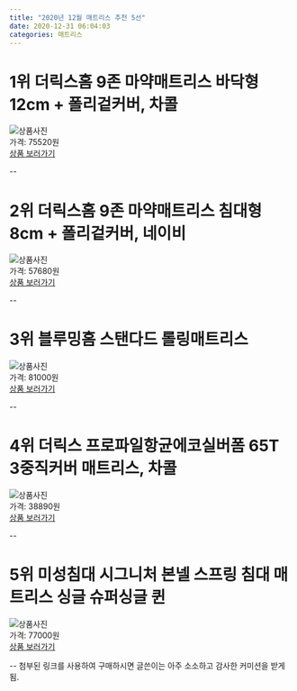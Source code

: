 ```yaml
---
title: "2020년 12월 매트리스 추천 5선"
date: 2020-12-31 06:04:03
categories: 매트리스
---
```



# 1위 더릭스홈 9존 마약매트리스 바닥형 12cm + 폴리겉커버, 차콜
![상품사진](https://static.coupangcdn.com/image/retail/images/17999941661351-5baa7408-8bb7-459c-a383-b835cf9311e8.jpg)  
가격: 75520원  
[상품 보러가기](https://link.coupang.com/re/AFFSDP?lptag=AF8330091&pageKey=1441220273&itemId=2485135911&vendorItemId=70478395199&traceid=V0-153-a5bd810fb48d0509)  

--
# 2위 더릭스홈 9존 마약매트리스 침대형 8cm + 폴리겉커버, 네이비
![상품사진](https://static.coupangcdn.com/image/retail/images/577498932535673-d9c752f2-aef0-4168-9112-b570e2d44fd7.jpg)  
가격: 57680원  
[상품 보러가기](https://link.coupang.com/re/AFFSDP?lptag=AF8330091&pageKey=1441220196&itemId=2485135832&vendorItemId=70478395161&traceid=V0-153-53df4c81a60d4d04)  

--
# 3위 블루밍홈 스탠다드 롤링매트리스
![상품사진](https://static.coupangcdn.com/image/product/image/vendoritem/2018/11/27/4026574795/e9fcbbd2-2293-4bca-88e3-e98e7d1a9450.jpg)  
가격: 81000원  
[상품 보러가기](https://link.coupang.com/re/AFFSDP?lptag=AF8330091&pageKey=29824343&itemId=70929591&vendorItemId=4026574795&traceid=V0-153-6faa9e48be066548)  

--
# 4위 더릭스 프로파일항균에코실버폼 65T 3중직커버 매트리스, 차콜
![상품사진](https://static.coupangcdn.com/image/retail/images/2019/02/22/13/7/63c41c1f-5705-4e3a-b431-dd735f72e064.jpg)  
가격: 38890원  
[상품 보러가기](https://link.coupang.com/re/AFFSDP?lptag=AF8330091&pageKey=192222326&itemId=543305203&vendorItemId=4432325473&traceid=V0-153-1bddc2360cf95dd1)  

--
# 5위 미성침대 시그니처 본넬 스프링 침대 매트리스 싱글 슈퍼싱글 퀸
![상품사진](https://static.coupangcdn.com/image/vendor_inventory/6c1e/659876ca9c9c40524e9b22f3a4c970a26cd9c47c0608dfb4e343ee3a9079.jpg)  
가격: 77000원  
[상품 보러가기](https://link.coupang.com/re/AFFSDP?lptag=AF8330091&pageKey=1491130212&itemId=2559790951&vendorItemId=70552284904&traceid=V0-153-4f46ce51cd53d725)  

--
첨부된 링크를 사용하여 구매하시면 글쓴이는 아주 소소하고 감사한 커미션을 받게 됨.
